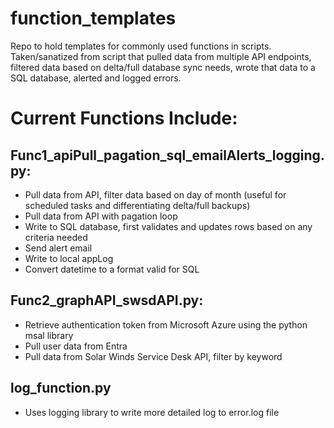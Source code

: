 # function_templates
Repo to hold templates for commonly used functions in scripts. Taken/sanatized from script that pulled data from multiple API endpoints, filtered data based on delta/full database sync needs, wrote that data to a SQL database, alerted and logged errors.

# Current Functions Include:
## Func1_apiPull_pagation_sql_emailAlerts_logging.py:
- Pull data from API, filter data based on day of month (useful for scheduled tasks and differentiating delta/full backups)
- Pull data from API with pagation loop
- Write to SQL database, first validates and updates rows based on any criteria needed
- Send alert email
- Write to local appLog
- Convert datetime to a format valid for SQL

## Func2_graphAPI_swsdAPI.py:
- Retrieve authentication token from Microsoft Azure using the python msal library
- Pull user data from Entra
- Pull data from Solar Winds Service Desk API, filter by keyword

## log_function.py
- Uses logging library to write more detailed log to error.log file
